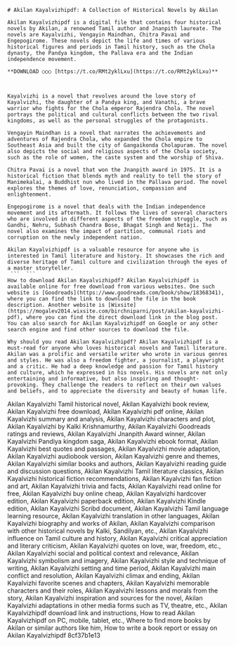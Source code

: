 ``` 
# Akilan Kayalvizhipdf: A Collection of Historical Novels by Akilan
 
Akilan Kayalvizhipdf is a digital file that contains four historical novels by Akilan, a renowned Tamil author and Jnanpith laureate. The novels are Kayalvizhi, Vengayin Maindhan, Chitra Pavai and Engepogirome. These novels depict the life and times of various historical figures and periods in Tamil history, such as the Chola dynasty, the Pandya kingdom, the Pallava era and the Indian independence movement.
 
**DOWNLOAD ○○○ [https://t.co/RMt2yklLxu](https://t.co/RMt2yklLxu)**


 
Kayalvizhi is a novel that revolves around the love story of Kayalvizhi, the daughter of a Pandya king, and Vanathi, a brave warrior who fights for the Chola emperor Rajendra Chola. The novel portrays the political and cultural conflicts between the two rival kingdoms, as well as the personal struggles of the protagonists.
 
Vengayin Maindhan is a novel that narrates the achievements and adventures of Rajendra Chola, who expanded the Chola empire to Southeast Asia and built the city of Gangaikonda Cholapuram. The novel also depicts the social and religious aspects of the Chola society, such as the role of women, the caste system and the worship of Shiva.
 
Chitra Pavai is a novel that won the Jnanpith award in 1975. It is a historical fiction that blends myth and reality to tell the story of Manimekalai, a Buddhist nun who lived in the Pallava period. The novel explores the themes of love, renunciation, compassion and enlightenment.
 
Engepogirome is a novel that deals with the Indian independence movement and its aftermath. It follows the lives of several characters who are involved in different aspects of the freedom struggle, such as Gandhi, Nehru, Subhash Chandra Bose, Bhagat Singh and Netaji. The novel also examines the impact of partition, communal riots and corruption on the newly independent nation.
 
Akilan Kayalvizhipdf is a valuable resource for anyone who is interested in Tamil literature and history. It showcases the rich and diverse heritage of Tamil culture and civilization through the eyes of a master storyteller.
 ```  ``` 
How to download Akilan Kayalvizhipdf? Akilan Kayalvizhipdf is available online for free download from various websites. One such website is [Goodreads](https://www.goodreads.com/book/show/18368341), where you can find the link to download the file in the book description. Another website is [Wixsite](https://mogalev2014.wixsite.com/birchniparni/post/akilan-kayalvizhi-pdf), where you can find the direct download link in the blog post. You can also search for Akilan Kayalvizhipdf on Google or any other search engine and find other sources to download the file.
 
Why should you read Akilan Kayalvizhipdf? Akilan Kayalvizhipdf is a must-read for anyone who loves historical novels and Tamil literature. Akilan was a prolific and versatile writer who wrote in various genres and styles. He was also a freedom fighter, a journalist, a playwright and a critic. He had a deep knowledge and passion for Tamil history and culture, which he expressed in his novels. His novels are not only entertaining and informative, but also inspiring and thought-provoking. They challenge the readers to reflect on their own values and beliefs, and to appreciate the diversity and beauty of human life.
 ``` 
Akilan Kayalvizhi Tamil historical novel,  Akilan Kayalvizhi book review,  Akilan Kayalvizhi free download,  Akilan Kayalvizhi pdf online,  Akilan Kayalvizhi summary and analysis,  Akilan Kayalvizhi characters and plot,  Akilan Kayalvizhi by Kalki Krishnamurthy,  Akilan Kayalvizhi Goodreads ratings and reviews,  Akilan Kayalvizhi Jnanpith Award winner,  Akilan Kayalvizhi Pandiya kingdom saga,  Akilan Kayalvizhi ebook format,  Akilan Kayalvizhi best quotes and passages,  Akilan Kayalvizhi movie adaptation,  Akilan Kayalvizhi audiobook version,  Akilan Kayalvizhi genre and themes,  Akilan Kayalvizhi similar books and authors,  Akilan Kayalvizhi reading guide and discussion questions,  Akilan Kayalvizhi Tamil literature classics,  Akilan Kayalvizhi historical fiction recommendations,  Akilan Kayalvizhi fan fiction and art,  Akilan Kayalvizhi trivia and facts,  Akilan Kayalvizhi read online for free,  Akilan Kayalvizhi buy online cheap,  Akilan Kayalvizhi hardcover edition,  Akilan Kayalvizhi paperback edition,  Akilan Kayalvizhi Kindle edition,  Akilan Kayalvizhi Scribd document,  Akilan Kayalvizhi Tamil language learning resource,  Akilan Kayalvizhi translation in other languages,  Akilan Kayalvizhi biography and works of Akilan,  Akilan Kayalvizhi comparison with other historical novels by Kalki, Sandilyan, etc.,  Akilan Kayalvizhi influence on Tamil culture and history,  Akilan Kayalvizhi critical appreciation and literary criticism,  Akilan Kayalvizhi quotes on love, war, freedom, etc.,  Akilan Kayalvizhi social and political context and relevance,  Akilan Kayalvizhi symbolism and imagery,  Akilan Kayalvizhi style and technique of writing,  Akilan Kayalvizhi setting and time period,  Akilan Kayalvizhi main conflict and resolution,  Akilan Kayalvizhi climax and ending,  Akilan Kayalvizhi favorite scenes and chapters,  Akilan Kayalvizhi memorable characters and their roles,  Akilan Kayalvizhi lessons and morals from the story,  Akilan Kayalvizhi inspiration and sources for the novel,  Akilan Kayalvizhi adaptations in other media forms such as TV, theatre, etc.,  Akilan Kayalvizhipdf download link and instructions,  How to read Akilan Kayalvizhipdf on PC, mobile, tablet, etc.,  Where to find more books by Akilan or similar authors like him,  How to write a book report or essay on Akilan Kayalvizhipdf
 8cf37b1e13
 
